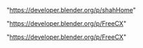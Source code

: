"https://developer.blender.org/p/shahHome"

"https://developer.blender.org/p/FreeCX"

 
"https://developer.blender.org/p/FreeCX"


 
